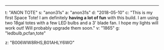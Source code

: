---
t: "ANON TOTE"
s: "anon31s"
a: "anon31s"
d: "2018-05-10"
c: "This is my first Space Tote! I am definitely <strong>having a lot of fun</strong> with this build. I am using two 18gal totes with a few LED bulbs and a 3' blade fan. I hope my lights will work out! Will probably upgrade them soon."
v: "1865"
g: "ledbulb,pcfan,tote"

z: "B006WW8RHS,B01AHLY6WO"
